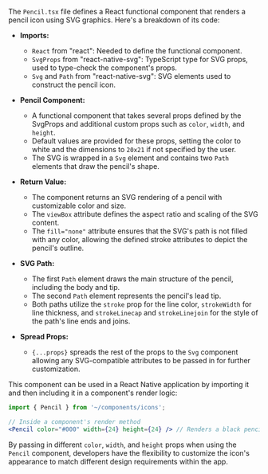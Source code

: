The `Pencil.tsx` file defines a React functional component that renders a pencil icon using SVG graphics. Here's a breakdown of its code:

- **Imports:**
  - `React` from "react": Needed to define the functional component.
  - `SvgProps` from "react-native-svg": TypeScript type for SVG props, used to type-check the component's props.
  - `Svg` and `Path` from "react-native-svg": SVG elements used to construct the pencil icon.

- **Pencil Component:**
  - A functional component that takes several props defined by the SvgProps and additional custom props such as `color`, `width`, and `height`.
  - Default values are provided for these props, setting the color to white and the dimensions to `20x21` if not specified by the user.
  - The SVG is wrapped in a `Svg` element and contains two `Path` elements that draw the pencil's shape.

- **Return Value:**
  - The component returns an SVG rendering of a pencil with customizable color and size.
  - The `viewBox` attribute defines the aspect ratio and scaling of the SVG content.
  - The `fill="none"` attribute ensures that the SVG's path is not filled with any color, allowing the defined stroke attributes to depict the pencil's outline.

- **SVG Path:**
  - The first `Path` element draws the main structure of the pencil, including the body and tip.
  - The second `Path` element represents the pencil's lead tip.
  - Both paths utilize the `stroke` prop for the line color, `strokeWidth` for line thickness, and `strokeLinecap` and `strokeLinejoin` for the style of the path's line ends and joins.

- **Spread Props:**
  - `{...props}` spreads the rest of the props to the `Svg` component allowing any SVG-compatible attributes to be passed in for further customization.

This component can be used in a React Native application by importing it and then including it in a component's render logic:

```jsx
import { Pencil } from '~/components/icons';

// Inside a component's render method
<Pencil color="#000" width={24} height={24} /> // Renders a black pencil icon with the specified width and height
```

By passing in different `color`, `width`, and `height` props when using the `Pencil` component, developers have the flexibility to customize the icon's appearance to match different design requirements within the app.